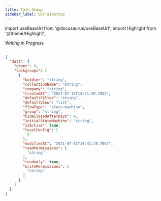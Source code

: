 ```yaml
---
title: Task Group
sidebar_label: COTTaskGroup
---
```

import useBaseUrl from '@docusaurus/useBaseUrl'; 
import Highlight from '@theme/Highlight';

<span className="hero__subtitle"><em>Writing in Progress</em></span>
<br/>
<br/>

```json
{
  "data": {
    "count": 0,
    "taskgroups": [
      {
        "botUser": "string",
        "collectionName": "string",
        "company": "string",
        "createdAt": "2021-07-15T14:41:39.705Z",
        "defaultFilter": "string",
        "defaultView": "list",
        "flowType": "state-machine",
        "group": "string",
        "hideClosedAfterDays": 0,
        "initialStateMachine": "string",
        "isActive": true,
        "levelConfig": [
          0
        ],
        "modifiedAt": "2021-07-15T14:41:39.705Z",
        "readPermissions": [
          "string"
        ],
        "readonly": true,
        "writePermissions": [
          "string"
        ]
      }
    ]
  }
}
```